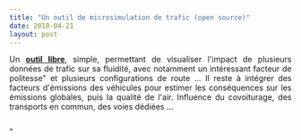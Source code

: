 ```yaml
---
title: "Un outil de microsimulation de trafic (open source)"
date: 2010-04-21
layout: post
---
```


<p style="text-align: justify">Un <strong><a href="http://vwitme011.vkw.tu-dresden.de/~treiber/MicroApplet/" target="_blank">outil libre</a></strong>, simple, permettant de visualiser l'impact de plusieurs données de trafic sur sa fluidité, avec notamment un intéressant facteur de politesse" et plusieurs configurations de route ... Il reste à intégrer des facteurs d'émissions des véhicules pour estimer les conséquences sur les émissions globales, puis la qualité de l'air. Influence du covoiturage, des transports en commun, des voies dédiées ... </p> <p> <a href=""/wp-content/uploads/sites/6/old/6a0120a66d2ad4970b0133ecd76dca970b-pi.jpg"" rel=""lightbox""><img alt=""Simul_trafic"" border=""0"" class=""asset asset-image at-xid-6a0120a66d2ad4970b0133ecd76dca970b "" src=""/wp-content/uploads/sites/6/old/6a0120a66d2ad4970b0133ecd76dca970b-500pi.jpg"" title=""Simul_trafic"" /></a> <br /> <a href=""/wp-content/uploads/sites/6/old/6a0120a66d2ad4970b01348007947a970c-pi.jpg"" rel=""lightbox""><img alt=""Simul_trafic2"" border=""0"" class=""asset asset-image at-xid-6a0120a66d2ad4970b01348007947a970c "" src=""/wp-content/uploads/sites/6/old/6a0120a66d2ad4970b01348007947a970c-320pi.jpg"" title=""Simul_trafic2"" /></a> <br /> </p>"